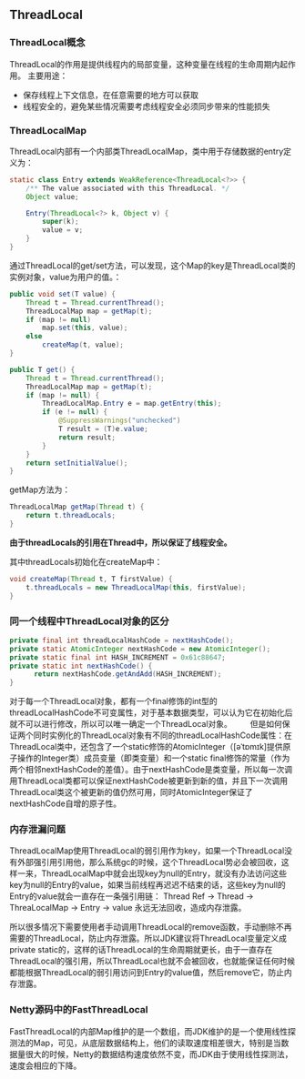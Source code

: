 ## ThreadLocal

### ThreadLocal概念
ThreadLocal的作用是提供线程内的局部变量，这种变量在线程的生命周期内起作用。
主要用途：
- 保存线程上下文信息，在任意需要的地方可以获取
- 线程安全的，避免某些情况需要考虑线程安全必须同步带来的性能损失

### ThreadLocalMap
ThreadLocal内部有一个内部类ThreadLocalMap，类中用于存储数据的entry定义为：
```java
static class Entry extends WeakReference<ThreadLocal<?>> {
    /** The value associated with this ThreadLocal. */
    Object value;

    Entry(ThreadLocal<?> k, Object v) {
        super(k);
        value = v;
    }
}
```

通过ThreadLocal的get/set方法，可以发现，这个Map的key是ThreadLocal类的实例对象，value为用户的值。：
```java
public void set(T value) {
    Thread t = Thread.currentThread();
    ThreadLocalMap map = getMap(t);
    if (map != null)
        map.set(this, value);
    else
        createMap(t, value);
}

public T get() {
    Thread t = Thread.currentThread();
    ThreadLocalMap map = getMap(t);
    if (map != null) {
        ThreadLocalMap.Entry e = map.getEntry(this);
        if (e != null) {
            @SuppressWarnings("unchecked")
            T result = (T)e.value;
            return result;
        }
    }
    return setInitialValue();
}
```
getMap方法为：
```java
ThreadLocalMap getMap(Thread t) {
    return t.threadLocals;
}
```
**由于threadLocals的引用在Thread中，所以保证了线程安全。**

其中threadLocals初始化在createMap中：
```java
void createMap(Thread t, T firstValue) {
    t.threadLocals = new ThreadLocalMap(this, firstValue);
}
```
### 同一个线程中ThreadLocal对象的区分
```java
private final int threadLocalHashCode = nextHashCode();
private static AtomicInteger nextHashCode = new AtomicInteger();
private static final int HASH_INCREMENT = 0x61c88647;
private static int nextHashCode() {
      return nextHashCode.getAndAdd(HASH_INCREMENT);
}
```
对于每一个ThreadLocal对象，都有一个final修饰的int型的threadLocalHashCode不可变属性，对于基本数据类型，可以认为它在初始化后就不可以进行修改，所以可以唯一确定一个ThreadLocal对象。
　　但是如何保证两个同时实例化的ThreadLocal对象有不同的threadLocalHashCode属性：在ThreadLocal类中，还包含了一个static修饰的AtomicInteger（[əˈtɒmɪk]提供原子操作的Integer类）成员变量（即类变量）和一个static final修饰的常量（作为两个相邻nextHashCode的差值）。由于nextHashCode是类变量，所以每一次调用ThreadLocal类都可以保证nextHashCode被更新到新的值，并且下一次调用ThreadLocal类这个被更新的值仍然可用，同时AtomicInteger保证了nextHashCode自增的原子性。

### 内存泄漏问题
ThreadLocalMap使用ThreadLocal的弱引用作为key，如果一个ThreadLocal没有外部强引用引用他，那么系统gc的时候，这个ThreadLocal势必会被回收，这样一来，ThreadLocalMap中就会出现key为null的Entry，就没有办法访问这些key为null的Entry的value，如果当前线程再迟迟不结束的话，这些key为null的Entry的value就会一直存在一条强引用链：
Thread Ref -> Thread -> ThreaLocalMap -> Entry -> value
永远无法回收，造成内存泄露。

所以很多情况下需要使用者手动调用ThreadLocal的remove函数，手动删除不再需要的ThreadLocal，防止内存泄露。所以JDK建议将ThreadLocal变量定义成private static的，这样的话ThreadLocal的生命周期就更长，由于一直存在ThreadLocal的强引用，所以ThreadLocal也就不会被回收，也就能保证任何时候都能根据ThreadLocal的弱引用访问到Entry的value值，然后remove它，防止内存泄露。

### Netty源码中的FastThreadLocal
FastThreadLocal的内部Map维护的是一个数组，而JDK维护的是一个使用线性探测法的Map，可见，从底层数据结构上，他们的读取速度相差很大，特别是当数据量很大的时候，Netty的数据结构速度依然不变，而JDK由于使用线性探测法，速度会相应的下降。